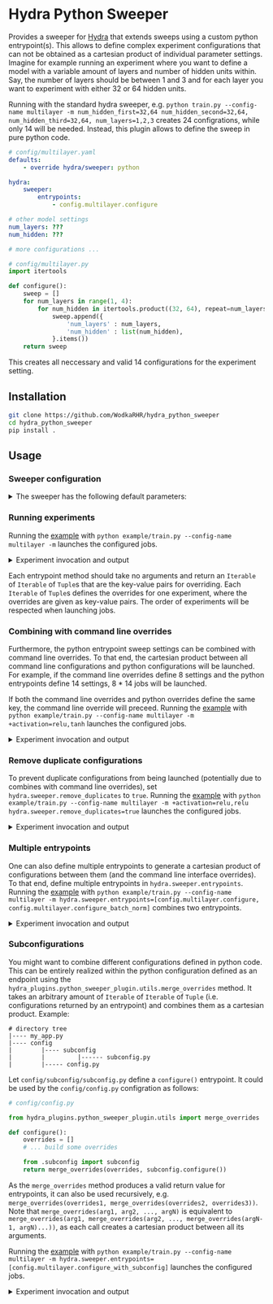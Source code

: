 # Hydra Python Sweeper

Provides a sweeper for [Hydra](https://hydra.cc) that extends sweeps using a custom python entrypoint(s). This allows to define complex experiment configurations that can not be obtained as a cartesian product of individual parameter settings. Imagine for example running an experiment where you want to define a model with a variable amount of layers and number of hidden units within. Say, the number of layers should be between 1 and 3 and for each layer you want to experiment with either 32 or 64 hidden units.

Running with the standard hydra sweeper, e.g. `python train.py --config-name multilayer -m num_hidden_first=32,64 num_hidden_second=32,64, num_hidden_third=32,64, num_layers=1,2,3` creates 24 configrations, while only 14 will be needed. Instead, this plugin allows to define the sweep in pure python code.

```yaml
# config/multilayer.yaml
defaults:
    - override hydra/sweeper: python

hydra:
    sweeper:
        entrypoints: 
            - config.multilayer.configure

# other model settings
num_layers: ???
num_hidden: ???

# more configurations ...
```

```python
# config/multilayer.py
import itertools

def configure():
    sweep = []
    for num_layers in range(1, 4):
        for num_hidden in itertools.product((32, 64), repeat=num_layers):
            sweep.append({
                'num_layers' : num_layers,
                'num_hidden' : list(num_hidden),
            }.items())
    return sweep
```

This creates all neccessary and valid 14 configurations for the experiment setting.

## Installation

```sh
git clone https://github.com/WodkaRHR/hydra_python_sweeper
cd hydra_python_sweeper
pip install .
```

## Usage

### Sweeper configuration

<details>
    <summary>The sweeper has the following default parameters:</summary>

```yaml
# @package hydra.sweeper
_target_: hydra_plugins.hydra_python_sweeper.python_sweeper.PythonSweeper
max_batch_size: null
# entrypoints for python, can be null
entrypoints: []
# removes duplicate configurations
remove_duplicates: false
```
</details>

### Running experiments

Running the [example](https://github.com/WodkaRHR/hydra_python_lancher/blob/main/example/train.py) with `python example/train.py --config-name multilayer -m` launches the configured jobs.
<details>
    <summary>Experiment invocation and output</summary>

```
[2023-01-25 10:43:48,931][HYDRA] PythonSweeper(max_batch_size=None, entrypoints=['config.example.configure']) sweeping
[2023-01-25 10:43:48,934][HYDRA] Sweep output dir : multirun/2023-01-25/10-43-48
[2023-01-25 10:43:50,170][HYDRA] Launching 14 jobs locally
[2023-01-25 10:43:50,170][HYDRA]        #0 : num_layers=1 num_hidden=[32]
num_layers: 1
num_hidden:
- 32

[2023-01-25 10:43:50,343][HYDRA]        #1 : num_layers=1 num_hidden=[64]
num_layers: 1
num_hidden:
- 64

[2023-01-25 10:43:50,525][HYDRA]        #2 : num_layers=2 num_hidden=[32, 32]
num_layers: 2
num_hidden:
- 32
- 32

[2023-01-25 10:43:50,696][HYDRA]        #3 : num_layers=2 num_hidden=[32, 64]
num_layers: 2
num_hidden:
- 32
- 64

[2023-01-25 10:43:50,875][HYDRA]        #4 : num_layers=2 num_hidden=[64, 32]
num_layers: 2
num_hidden:
- 64
- 32

[2023-01-25 10:43:51,062][HYDRA]        #5 : num_layers=2 num_hidden=[64, 64]
num_layers: 2
num_hidden:
- 64
- 64

[2023-01-25 10:43:51,230][HYDRA]        #6 : num_layers=3 num_hidden=[32, 32, 32]
num_layers: 3
num_hidden:
- 32
- 32
- 32

[2023-01-25 10:43:51,423][HYDRA]        #7 : num_layers=3 num_hidden=[32, 32, 64]
num_layers: 3
num_hidden:
- 32
- 32
- 64

[2023-01-25 10:43:51,597][HYDRA]        #8 : num_layers=3 num_hidden=[32, 64, 32]
num_layers: 3
num_hidden:
- 32
- 64
- 32

[2023-01-25 10:43:51,762][HYDRA]        #9 : num_layers=3 num_hidden=[32, 64, 64]
num_layers: 3
num_hidden:
- 32
- 64
- 64

[2023-01-25 10:43:51,937][HYDRA]        #10 : num_layers=3 num_hidden=[64, 32, 32]
num_layers: 3
num_hidden:
- 64
- 32
- 32

[2023-01-25 10:43:52,105][HYDRA]        #11 : num_layers=3 num_hidden=[64, 32, 64]
num_layers: 3
num_hidden:
- 64
- 32
- 64

[2023-01-25 10:43:52,282][HYDRA]        #12 : num_layers=3 num_hidden=[64, 64, 32]
num_layers: 3
num_hidden:
- 64
- 64
- 32

[2023-01-25 10:43:52,460][HYDRA]        #13 : num_layers=3 num_hidden=[64, 64, 64]
num_layers: 3
num_hidden:
- 64
- 64
- 64
```
</details>

Each entrypoint method should take no arguments and return an `Iterable` of `Iterable` of `Tuple`s that are the key-value pairs for overriding. Each `Iterable` of `Tuple`s defines the overrides for one experiment, where the overrides are given as key-value pairs. The order of experiments will be respected when launching jobs.

### Combining with command line overrides

Furthermore, the python entrypoint sweep settings can be combined with command line overrides. To that end, the cartesian product between all command line configurations and python configurations will be launched. For example, if the command line overrides define 8 settings and the python entrypoints define 14 settings, 8 * 14 jobs will be launched.

If both the command line overrides and python overrides define the same key, the command line override will preceed. Running the [example](https://github.com/WodkaRHR/hydra_python_lancher/blob/main/example/train.py) with `python example/train.py --config-name multilayer -m +activation=relu,tanh` launches the configured jobs.

<details>
    <summary>Experiment invocation and output</summary>

```
[2023-01-25 10:53:26,289][HYDRA] PythonSweeper(max_batch_size=None, entrypoints=['config.example.configure']) sweeping
[2023-01-25 10:53:26,291][HYDRA] Sweep output dir : multirun/2023-01-25/10-53-26
[2023-01-25 10:53:28,780][HYDRA] Launching 28 jobs locally
[2023-01-25 10:53:28,780][HYDRA] 	#0 : +activation=relu num_layers=1 num_hidden=[32]
num_layers: 1
num_hidden:
- 32
activation: relu

[2023-01-25 10:53:29,020][HYDRA] 	#1 : +activation=relu num_layers=1 num_hidden=[64]
num_layers: 1
num_hidden:
- 64
activation: relu

[2023-01-25 10:53:29,291][HYDRA] 	#2 : +activation=relu num_layers=2 num_hidden=[32, 32]
num_layers: 2
num_hidden:
- 32
- 32
activation: relu

[2023-01-25 10:53:29,533][HYDRA] 	#3 : +activation=relu num_layers=2 num_hidden=[32, 64]
num_layers: 2
num_hidden:
- 32
- 64
activation: relu

[2023-01-25 10:53:29,777][HYDRA] 	#4 : +activation=relu num_layers=2 num_hidden=[64, 32]
num_layers: 2
num_hidden:
- 64
- 32
activation: relu

[2023-01-25 10:53:30,052][HYDRA] 	#5 : +activation=relu num_layers=2 num_hidden=[64, 64]
num_layers: 2
num_hidden:
- 64
- 64
activation: relu

[2023-01-25 10:53:30,317][HYDRA] 	#6 : +activation=relu num_layers=3 num_hidden=[32, 32, 32]
num_layers: 3
num_hidden:
- 32
- 32
- 32
activation: relu

[2023-01-25 10:53:30,587][HYDRA] 	#7 : +activation=relu num_layers=3 num_hidden=[32, 32, 64]
num_layers: 3
num_hidden:
- 32
- 32
- 64
activation: relu

[2023-01-25 10:53:30,848][HYDRA] 	#8 : +activation=relu num_layers=3 num_hidden=[32, 64, 32]
num_layers: 3
num_hidden:
- 32
- 64
- 32
activation: relu

[2023-01-25 10:53:31,125][HYDRA] 	#9 : +activation=relu num_layers=3 num_hidden=[32, 64, 64]
num_layers: 3
num_hidden:
- 32
- 64
- 64
activation: relu

[2023-01-25 10:53:31,365][HYDRA] 	#10 : +activation=relu num_layers=3 num_hidden=[64, 32, 32]
num_layers: 3
num_hidden:
- 64
- 32
- 32
activation: relu

[2023-01-25 10:53:31,637][HYDRA] 	#11 : +activation=relu num_layers=3 num_hidden=[64, 32, 64]
num_layers: 3
num_hidden:
- 64
- 32
- 64
activation: relu

[2023-01-25 10:53:31,920][HYDRA] 	#12 : +activation=relu num_layers=3 num_hidden=[64, 64, 32]
num_layers: 3
num_hidden:
- 64
- 64
- 32
activation: relu

[2023-01-25 10:53:32,183][HYDRA] 	#13 : +activation=relu num_layers=3 num_hidden=[64, 64, 64]
num_layers: 3
num_hidden:
- 64
- 64
- 64
activation: relu

[2023-01-25 10:53:32,459][HYDRA] 	#14 : +activation=tanh num_layers=1 num_hidden=[32]
num_layers: 1
num_hidden:
- 32
activation: tanh

[2023-01-25 10:53:32,691][HYDRA] 	#15 : +activation=tanh num_layers=1 num_hidden=[64]
num_layers: 1
num_hidden:
- 64
activation: tanh

[2023-01-25 10:53:32,994][HYDRA] 	#16 : +activation=tanh num_layers=2 num_hidden=[32, 32]
num_layers: 2
num_hidden:
- 32
- 32
activation: tanh

[2023-01-25 10:53:33,246][HYDRA] 	#17 : +activation=tanh num_layers=2 num_hidden=[32, 64]
num_layers: 2
num_hidden:
- 32
- 64
activation: tanh

[2023-01-25 10:53:33,499][HYDRA] 	#18 : +activation=tanh num_layers=2 num_hidden=[64, 32]
num_layers: 2
num_hidden:
- 64
- 32
activation: tanh

[2023-01-25 10:53:33,818][HYDRA] 	#19 : +activation=tanh num_layers=2 num_hidden=[64, 64]
num_layers: 2
num_hidden:
- 64
- 64
activation: tanh

[2023-01-25 10:53:34,092][HYDRA] 	#20 : +activation=tanh num_layers=3 num_hidden=[32, 32, 32]
num_layers: 3
num_hidden:
- 32
- 32
- 32
activation: tanh

[2023-01-25 10:53:34,355][HYDRA] 	#21 : +activation=tanh num_layers=3 num_hidden=[32, 32, 64]
num_layers: 3
num_hidden:
- 32
- 32
- 64
activation: tanh

[2023-01-25 10:53:34,619][HYDRA] 	#22 : +activation=tanh num_layers=3 num_hidden=[32, 64, 32]
num_layers: 3
num_hidden:
- 32
- 64
- 32
activation: tanh

[2023-01-25 10:53:34,841][HYDRA] 	#23 : +activation=tanh num_layers=3 num_hidden=[32, 64, 64]
num_layers: 3
num_hidden:
- 32
- 64
- 64
activation: tanh

[2023-01-25 10:53:35,094][HYDRA] 	#24 : +activation=tanh num_layers=3 num_hidden=[64, 32, 32]
num_layers: 3
num_hidden:
- 64
- 32
- 32
activation: tanh

[2023-01-25 10:53:35,294][HYDRA] 	#25 : +activation=tanh num_layers=3 num_hidden=[64, 32, 64]
num_layers: 3
num_hidden:
- 64
- 32
- 64
activation: tanh

[2023-01-25 10:53:35,470][HYDRA] 	#26 : +activation=tanh num_layers=3 num_hidden=[64, 64, 32]
num_layers: 3
num_hidden:
- 64
- 64
- 32
activation: tanh

[2023-01-25 10:53:35,646][HYDRA] 	#27 : +activation=tanh num_layers=3 num_hidden=[64, 64, 64]
num_layers: 3
num_hidden:
- 64
- 64
- 64
activation: tanh
```

</details>

### Remove duplicate configurations

To prevent duplicate configurations from being launched (potentially due to combines with command line overrides), set `hydra.sweeper.remove_duplicates` to `true`. Running the [example](https://github.com/WodkaRHR/hydra_python_lancher/blob/main/example/train.py) with `python example/train.py --config-name multilayer -m +activation=relu,relu hydra.sweeper.remove_duplicates=true` launches the configured jobs.

<details>
    <summary>Experiment invocation and output</summary>

```
[2023-01-25 11:10:47,779][HYDRA] PythonSweeper(max_batch_size=None, entrypoints=['config.multilayer.configure']) sweeping
[2023-01-25 11:10:47,781][HYDRA] Sweep output dir : multirun/2023-01-25/11-10-47
[2023-01-25 11:10:49,107][HYDRA] Launching 14 jobs locally
[2023-01-25 11:10:49,107][HYDRA] 	#0 : +activation=relu num_layers=1 num_hidden=[32]
num_layers: 1
num_hidden:
- 32
activation: relu

[2023-01-25 11:10:49,376][HYDRA] 	#1 : +activation=relu num_layers=1 num_hidden=[64]
num_layers: 1
num_hidden:
- 64
activation: relu

[2023-01-25 11:10:49,643][HYDRA] 	#2 : +activation=relu num_layers=2 num_hidden=[32, 32]
num_layers: 2
num_hidden:
- 32
- 32
activation: relu

[2023-01-25 11:10:49,930][HYDRA] 	#3 : +activation=relu num_layers=2 num_hidden=[32, 64]
num_layers: 2
num_hidden:
- 32
- 64
activation: relu

[2023-01-25 11:10:50,178][HYDRA] 	#4 : +activation=relu num_layers=2 num_hidden=[64, 32]
num_layers: 2
num_hidden:
- 64
- 32
activation: relu

[2023-01-25 11:10:50,427][HYDRA] 	#5 : +activation=relu num_layers=2 num_hidden=[64, 64]
num_layers: 2
num_hidden:
- 64
- 64
activation: relu

[2023-01-25 11:10:50,678][HYDRA] 	#6 : +activation=relu num_layers=3 num_hidden=[32, 32, 32]
num_layers: 3
num_hidden:
- 32
- 32
- 32
activation: relu

[2023-01-25 11:10:50,962][HYDRA] 	#7 : +activation=relu num_layers=3 num_hidden=[32, 32, 64]
num_layers: 3
num_hidden:
- 32
- 32
- 64
activation: relu

[2023-01-25 11:10:51,210][HYDRA] 	#8 : +activation=relu num_layers=3 num_hidden=[32, 64, 32]
num_layers: 3
num_hidden:
- 32
- 64
- 32
activation: relu

[2023-01-25 11:10:51,458][HYDRA] 	#9 : +activation=relu num_layers=3 num_hidden=[32, 64, 64]
num_layers: 3
num_hidden:
- 32
- 64
- 64
activation: relu

[2023-01-25 11:10:51,748][HYDRA] 	#10 : +activation=relu num_layers=3 num_hidden=[64, 32, 32]
num_layers: 3
num_hidden:
- 64
- 32
- 32
activation: relu

[2023-01-25 11:10:52,007][HYDRA] 	#11 : +activation=relu num_layers=3 num_hidden=[64, 32, 64]
num_layers: 3
num_hidden:
- 64
- 32
- 64
activation: relu

[2023-01-25 11:10:52,271][HYDRA] 	#12 : +activation=relu num_layers=3 num_hidden=[64, 64, 32]
num_layers: 3
num_hidden:
- 64
- 64
- 32
activation: relu

[2023-01-25 11:10:52,513][HYDRA] 	#13 : +activation=relu num_layers=3 num_hidden=[64, 64, 64]
num_layers: 3
num_hidden:
- 64
- 64
- 64
activation: relu
```

</details>

### Multiple entrypoints

One can also define multiple entrypoints to generate a cartesian product of configurations between them (and the command line interface overrides). To that end, define multiple entrypoints in `hydra.sweeper.entrypoints`. Running the [example](https://github.com/WodkaRHR/hydra_python_lancher/blob/main/example/train.py) with `python example/train.py --config-name multilayer -m hydra.sweeper.entrypoints=[config.multilayer.configure, config.multilayer.configure_batch_norm]` combines two entrypoints.

<details>
    <summary>Experiment invocation and output</summary>

``` 
[2023-01-25 14:04:15,357][HYDRA] PythonSweeper(max_batch_size=None, entrypoint=['config.multilayer.configure', 'config.multilayer.configure_batch_norm']) sweeping
[2023-01-25 14:04:15,359][HYDRA] Sweep output dir : multirun/2023-01-25/14-04-15
[2023-01-25 14:04:18,259][HYDRA] Launching 28 jobs locally
[2023-01-25 14:04:18,259][HYDRA] 	#0 : num_layers=1 num_hidden=[32] +batch_norm=True
num_layers: 1
num_hidden:
- 32
batch_norm: true

[2023-01-25 14:04:18,517][HYDRA] 	#1 : num_layers=1 num_hidden=[32] +batch_norm=False
num_layers: 1
num_hidden:
- 32
batch_norm: false

[2023-01-25 14:04:18,786][HYDRA] 	#2 : num_layers=1 num_hidden=[64] +batch_norm=True
num_layers: 1
num_hidden:
- 64
batch_norm: true

[2023-01-25 14:04:19,064][HYDRA] 	#3 : num_layers=1 num_hidden=[64] +batch_norm=False
num_layers: 1
num_hidden:
- 64
batch_norm: false

[2023-01-25 14:04:19,296][HYDRA] 	#4 : num_layers=2 num_hidden=[32, 32] +batch_norm=True
num_layers: 2
num_hidden:
- 32
- 32
batch_norm: true

[2023-01-25 14:04:19,574][HYDRA] 	#5 : num_layers=2 num_hidden=[32, 32] +batch_norm=False
num_layers: 2
num_hidden:
- 32
- 32
batch_norm: false

[2023-01-25 14:04:19,839][HYDRA] 	#6 : num_layers=2 num_hidden=[32, 64] +batch_norm=True
num_layers: 2
num_hidden:
- 32
- 64
batch_norm: true

[2023-01-25 14:04:20,084][HYDRA] 	#7 : num_layers=2 num_hidden=[32, 64] +batch_norm=False
num_layers: 2
num_hidden:
- 32
- 64
batch_norm: false

[2023-01-25 14:04:20,306][HYDRA] 	#8 : num_layers=2 num_hidden=[64, 32] +batch_norm=True
num_layers: 2
num_hidden:
- 64
- 32
batch_norm: true

[2023-01-25 14:04:20,640][HYDRA] 	#9 : num_layers=2 num_hidden=[64, 32] +batch_norm=False
num_layers: 2
num_hidden:
- 64
- 32
batch_norm: false

[2023-01-25 14:04:20,907][HYDRA] 	#10 : num_layers=2 num_hidden=[64, 64] +batch_norm=True
num_layers: 2
num_hidden:
- 64
- 64
batch_norm: true

[2023-01-25 14:04:21,136][HYDRA] 	#11 : num_layers=2 num_hidden=[64, 64] +batch_norm=False
num_layers: 2
num_hidden:
- 64
- 64
batch_norm: false

[2023-01-25 14:04:21,377][HYDRA] 	#12 : num_layers=3 num_hidden=[32, 32, 32] +batch_norm=True
num_layers: 3
num_hidden:
- 32
- 32
- 32
batch_norm: true

[2023-01-25 14:04:21,633][HYDRA] 	#13 : num_layers=3 num_hidden=[32, 32, 32] +batch_norm=False
num_layers: 3
num_hidden:
- 32
- 32
- 32
batch_norm: false

[2023-01-25 14:04:21,901][HYDRA] 	#14 : num_layers=3 num_hidden=[32, 32, 64] +batch_norm=True
num_layers: 3
num_hidden:
- 32
- 32
- 64
batch_norm: true

[2023-01-25 14:04:22,188][HYDRA] 	#15 : num_layers=3 num_hidden=[32, 32, 64] +batch_norm=False
num_layers: 3
num_hidden:
- 32
- 32
- 64
batch_norm: false

[2023-01-25 14:04:22,441][HYDRA] 	#16 : num_layers=3 num_hidden=[32, 64, 32] +batch_norm=True
num_layers: 3
num_hidden:
- 32
- 64
- 32
batch_norm: true

[2023-01-25 14:04:22,696][HYDRA] 	#17 : num_layers=3 num_hidden=[32, 64, 32] +batch_norm=False
num_layers: 3
num_hidden:
- 32
- 64
- 32
batch_norm: false

[2023-01-25 14:04:22,948][HYDRA] 	#18 : num_layers=3 num_hidden=[32, 64, 64] +batch_norm=True
num_layers: 3
num_hidden:
- 32
- 64
- 64
batch_norm: true

[2023-01-25 14:04:23,222][HYDRA] 	#19 : num_layers=3 num_hidden=[32, 64, 64] +batch_norm=False
num_layers: 3
num_hidden:
- 32
- 64
- 64
batch_norm: false

[2023-01-25 14:04:23,456][HYDRA] 	#20 : num_layers=3 num_hidden=[64, 32, 32] +batch_norm=True
num_layers: 3
num_hidden:
- 64
- 32
- 32
batch_norm: true

[2023-01-25 14:04:23,678][HYDRA] 	#21 : num_layers=3 num_hidden=[64, 32, 32] +batch_norm=False
num_layers: 3
num_hidden:
- 64
- 32
- 32
batch_norm: false

[2023-01-25 14:04:23,897][HYDRA] 	#22 : num_layers=3 num_hidden=[64, 32, 64] +batch_norm=True
num_layers: 3
num_hidden:
- 64
- 32
- 64
batch_norm: true

[2023-01-25 14:04:24,126][HYDRA] 	#23 : num_layers=3 num_hidden=[64, 32, 64] +batch_norm=False
num_layers: 3
num_hidden:
- 64
- 32
- 64
batch_norm: false

[2023-01-25 14:04:24,356][HYDRA] 	#24 : num_layers=3 num_hidden=[64, 64, 32] +batch_norm=True
num_layers: 3
num_hidden:
- 64
- 64
- 32
batch_norm: true

[2023-01-25 14:04:24,650][HYDRA] 	#25 : num_layers=3 num_hidden=[64, 64, 32] +batch_norm=False
num_layers: 3
num_hidden:
- 64
- 64
- 32
batch_norm: false

[2023-01-25 14:04:24,915][HYDRA] 	#26 : num_layers=3 num_hidden=[64, 64, 64] +batch_norm=True
num_layers: 3
num_hidden:
- 64
- 64
- 64
batch_norm: true

[2023-01-25 14:04:25,171][HYDRA] 	#27 : num_layers=3 num_hidden=[64, 64, 64] +batch_norm=False
num_layers: 3
num_hidden:
- 64
- 64
- 64
batch_norm: false
````
</details>

### Subconfigurations

You might want to combine different configurations defined in python code. This can be entirely realized within the python configuration defined as an endpoint using the `hydra_plugins.python_sweeper_plugin.utils.merge_overrides` method. It takes an arbitrary amount of `Iterable` of `Iterable` of `Tuple` (i.e. configurations returned by an entrypoint) and combines them as a cartesian product. Example:

```
# directory tree
|---- my_app.py
|---- config
|        |---- subconfig
|        |         |------ subconfig.py
|        |----- config.py
```

Let `config/subconfig/subconfig.py` define a `configure()` entrypoint. It could be used by the `config/config.py` configration as follows:

```python
# config/config.py

from hydra_plugins.python_sweeper_plugin.utils import merge_overrides

def configure():
    overrides = []
    # ... build some overrides

    from .subconfig import subconfig
    return merge_overrides(overrides, subconfig.configure())
```

As the `merge_overrides` method produces a valid return value for entrypoints, it can also be used recursively, e.g. `merge_overrides(overrides1, merge_overrides(overrides2, overrides3))`. Note that `merge_overrides(arg1, arg2, ..., argN)` is equivalent to `merge_overrides(arg1, merge_overrides(arg2, ..., merge_overrides(argN-1, argN)...))`, as each call creates a cartesian product between all its arguments.

Running the [example](https://github.com/WodkaRHR/hydra_python_lancher/blob/main/example/train.py) with `python example/train.py --config-name multilayer -m hydra.sweeper.entrypoints=[config.multilayer.configure_with_subconfig]` launches the configured jobs.

<details>
    <summary>Experiment invocation and output</summary>

```
[2023-01-25 14:23:33,921][HYDRA] PythonSweeper(max_batch_size=None, entrypoint=['config.multilayer.configure_with_subconfig']) sweeping
[2023-01-25 14:23:33,923][HYDRA] Sweep output dir : multirun/2023-01-25/14-23-33
[2023-01-25 14:23:36,443][HYDRA] Launching 28 jobs locally
[2023-01-25 14:23:36,443][HYDRA] 	#0 : num_layers=1 num_hidden=[32] +dropout=0.1
num_layers: 1
num_hidden:
- 32
dropout: 0.1

[2023-01-25 14:23:36,674][HYDRA] 	#1 : num_layers=1 num_hidden=[32] +dropout=0.5
num_layers: 1
num_hidden:
- 32
dropout: 0.5

[2023-01-25 14:23:36,907][HYDRA] 	#2 : num_layers=1 num_hidden=[64] +dropout=0.1
num_layers: 1
num_hidden:
- 64
dropout: 0.1

[2023-01-25 14:23:37,158][HYDRA] 	#3 : num_layers=1 num_hidden=[64] +dropout=0.5
num_layers: 1
num_hidden:
- 64
dropout: 0.5

[2023-01-25 14:23:37,380][HYDRA] 	#4 : num_layers=2 num_hidden=[32, 32] +dropout=0.1
num_layers: 2
num_hidden:
- 32
- 32
dropout: 0.1

[2023-01-25 14:23:37,592][HYDRA] 	#5 : num_layers=2 num_hidden=[32, 32] +dropout=0.5
num_layers: 2
num_hidden:
- 32
- 32
dropout: 0.5

[2023-01-25 14:23:37,777][HYDRA] 	#6 : num_layers=2 num_hidden=[32, 64] +dropout=0.1
num_layers: 2
num_hidden:
- 32
- 64
dropout: 0.1

[2023-01-25 14:23:37,970][HYDRA] 	#7 : num_layers=2 num_hidden=[32, 64] +dropout=0.5
num_layers: 2
num_hidden:
- 32
- 64
dropout: 0.5

[2023-01-25 14:23:38,162][HYDRA] 	#8 : num_layers=2 num_hidden=[64, 32] +dropout=0.1
num_layers: 2
num_hidden:
- 64
- 32
dropout: 0.1

[2023-01-25 14:23:38,371][HYDRA] 	#9 : num_layers=2 num_hidden=[64, 32] +dropout=0.5
num_layers: 2
num_hidden:
- 64
- 32
dropout: 0.5

[2023-01-25 14:23:38,546][HYDRA] 	#10 : num_layers=2 num_hidden=[64, 64] +dropout=0.1
num_layers: 2
num_hidden:
- 64
- 64
dropout: 0.1

[2023-01-25 14:23:38,741][HYDRA] 	#11 : num_layers=2 num_hidden=[64, 64] +dropout=0.5
num_layers: 2
num_hidden:
- 64
- 64
dropout: 0.5

[2023-01-25 14:23:38,920][HYDRA] 	#12 : num_layers=3 num_hidden=[32, 32, 32] +dropout=0.1
num_layers: 3
num_hidden:
- 32
- 32
- 32
dropout: 0.1

[2023-01-25 14:23:39,098][HYDRA] 	#13 : num_layers=3 num_hidden=[32, 32, 32] +dropout=0.5
num_layers: 3
num_hidden:
- 32
- 32
- 32
dropout: 0.5

[2023-01-25 14:23:39,299][HYDRA] 	#14 : num_layers=3 num_hidden=[32, 32, 64] +dropout=0.1
num_layers: 3
num_hidden:
- 32
- 32
- 64
dropout: 0.1

[2023-01-25 14:23:39,473][HYDRA] 	#15 : num_layers=3 num_hidden=[32, 32, 64] +dropout=0.5
num_layers: 3
num_hidden:
- 32
- 32
- 64
dropout: 0.5

[2023-01-25 14:23:39,663][HYDRA] 	#16 : num_layers=3 num_hidden=[32, 64, 32] +dropout=0.1
num_layers: 3
num_hidden:
- 32
- 64
- 32
dropout: 0.1

[2023-01-25 14:23:39,909][HYDRA] 	#17 : num_layers=3 num_hidden=[32, 64, 32] +dropout=0.5
num_layers: 3
num_hidden:
- 32
- 64
- 32
dropout: 0.5

[2023-01-25 14:23:40,156][HYDRA] 	#18 : num_layers=3 num_hidden=[32, 64, 64] +dropout=0.1
num_layers: 3
num_hidden:
- 32
- 64
- 64
dropout: 0.1

[2023-01-25 14:23:40,396][HYDRA] 	#19 : num_layers=3 num_hidden=[32, 64, 64] +dropout=0.5
num_layers: 3
num_hidden:
- 32
- 64
- 64
dropout: 0.5

[2023-01-25 14:23:40,581][HYDRA] 	#20 : num_layers=3 num_hidden=[64, 32, 32] +dropout=0.1
num_layers: 3
num_hidden:
- 64
- 32
- 32
dropout: 0.1

[2023-01-25 14:23:40,754][HYDRA] 	#21 : num_layers=3 num_hidden=[64, 32, 32] +dropout=0.5
num_layers: 3
num_hidden:
- 64
- 32
- 32
dropout: 0.5

[2023-01-25 14:23:40,941][HYDRA] 	#22 : num_layers=3 num_hidden=[64, 32, 64] +dropout=0.1
num_layers: 3
num_hidden:
- 64
- 32
- 64
dropout: 0.1

[2023-01-25 14:23:41,129][HYDRA] 	#23 : num_layers=3 num_hidden=[64, 32, 64] +dropout=0.5
num_layers: 3
num_hidden:
- 64
- 32
- 64
dropout: 0.5

[2023-01-25 14:23:41,318][HYDRA] 	#24 : num_layers=3 num_hidden=[64, 64, 32] +dropout=0.1
num_layers: 3
num_hidden:
- 64
- 64
- 32
dropout: 0.1

[2023-01-25 14:23:41,514][HYDRA] 	#25 : num_layers=3 num_hidden=[64, 64, 32] +dropout=0.5
num_layers: 3
num_hidden:
- 64
- 64
- 32
dropout: 0.5

[2023-01-25 14:23:41,718][HYDRA] 	#26 : num_layers=3 num_hidden=[64, 64, 64] +dropout=0.1
num_layers: 3
num_hidden:
- 64
- 64
- 64
dropout: 0.1

[2023-01-25 14:23:41,929][HYDRA] 	#27 : num_layers=3 num_hidden=[64, 64, 64] +dropout=0.5
num_layers: 3
num_hidden:
- 64
- 64
- 64
dropout: 0.5
```

</details>
